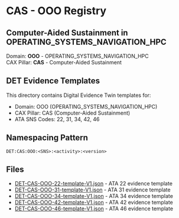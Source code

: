 # CAS - OOO Registry

## Computer-Aided Sustainment in OPERATING_SYSTEMS_NAVIGATION_HPC

Domain: **OOO** - OPERATING_SYSTEMS_NAVIGATION_HPC  
CAX Pillar: **CAS** - Computer-Aided Sustainment

## DET Evidence Templates

This directory contains Digital Evidence Twin templates for:
- Domain: OOO (OPERATING_SYSTEMS_NAVIGATION_HPC)
- CAX Pillar: CAS (Computer-Aided Sustainment)
- ATA SNS Codes: 22, 31, 34, 42, 46

## Namespacing Pattern
```
DET:CAS:OOO:<SNS>:<activity>:<version>
```

## Files
- [DET-CAS-OOO-22-template-V1.json](DET-CAS-OOO-22-template-V1.json) - ATA 22 evidence template
- [DET-CAS-OOO-31-template-V1.json](DET-CAS-OOO-31-template-V1.json) - ATA 31 evidence template
- [DET-CAS-OOO-34-template-V1.json](DET-CAS-OOO-34-template-V1.json) - ATA 34 evidence template
- [DET-CAS-OOO-42-template-V1.json](DET-CAS-OOO-42-template-V1.json) - ATA 42 evidence template
- [DET-CAS-OOO-46-template-V1.json](DET-CAS-OOO-46-template-V1.json) - ATA 46 evidence template
